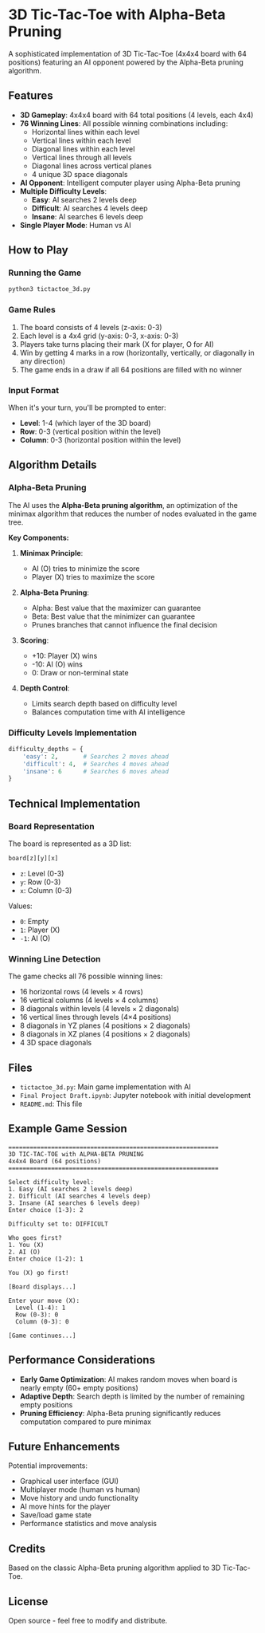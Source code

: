 # 3D Tic-Tac-Toe with Alpha-Beta Pruning

A sophisticated implementation of 3D Tic-Tac-Toe (4x4x4 board with 64 positions) featuring an AI opponent powered by the Alpha-Beta pruning algorithm.

## Features

- **3D Gameplay**: 4x4x4 board with 64 total positions (4 levels, each 4x4)
- **76 Winning Lines**: All possible winning combinations including:
  - Horizontal lines within each level
  - Vertical lines within each level
  - Diagonal lines within each level
  - Vertical lines through all levels
  - Diagonal lines across vertical planes
  - 4 unique 3D space diagonals
- **AI Opponent**: Intelligent computer player using Alpha-Beta pruning
- **Multiple Difficulty Levels**:
  - **Easy**: AI searches 2 levels deep
  - **Difficult**: AI searches 4 levels deep
  - **Insane**: AI searches 6 levels deep
- **Single Player Mode**: Human vs AI

## How to Play

### Running the Game

```bash
python3 tictactoe_3d.py
```

### Game Rules

1. The board consists of 4 levels (z-axis: 0-3)
2. Each level is a 4x4 grid (y-axis: 0-3, x-axis: 0-3)
3. Players take turns placing their mark (X for player, O for AI)
4. Win by getting 4 marks in a row (horizontally, vertically, or diagonally in any direction)
5. The game ends in a draw if all 64 positions are filled with no winner

### Input Format

When it's your turn, you'll be prompted to enter:
- **Level**: 1-4 (which layer of the 3D board)
- **Row**: 0-3 (vertical position within the level)
- **Column**: 0-3 (horizontal position within the level)

## Algorithm Details

### Alpha-Beta Pruning

The AI uses the **Alpha-Beta pruning algorithm**, an optimization of the minimax algorithm that reduces the number of nodes evaluated in the game tree.

**Key Components:**

1. **Minimax Principle**:
   - AI (O) tries to minimize the score
   - Player (X) tries to maximize the score

2. **Alpha-Beta Pruning**:
   - Alpha: Best value that the maximizer can guarantee
   - Beta: Best value that the minimizer can guarantee
   - Prunes branches that cannot influence the final decision

3. **Scoring**:
   - +10: Player (X) wins
   - -10: AI (O) wins
   - 0: Draw or non-terminal state

4. **Depth Control**:
   - Limits search depth based on difficulty level
   - Balances computation time with AI intelligence

### Difficulty Levels Implementation

```python
difficulty_depths = {
    'easy': 2,       # Searches 2 moves ahead
    'difficult': 4,  # Searches 4 moves ahead
    'insane': 6      # Searches 6 moves ahead
}
```

## Technical Implementation

### Board Representation

The board is represented as a 3D list:
```python
board[z][y][x]
```
- `z`: Level (0-3)
- `y`: Row (0-3)
- `x`: Column (0-3)

Values:
- `0`: Empty
- `1`: Player (X)
- `-1`: AI (O)

### Winning Line Detection

The game checks all 76 possible winning lines:
- 16 horizontal rows (4 levels × 4 rows)
- 16 vertical columns (4 levels × 4 columns)
- 8 diagonals within levels (4 levels × 2 diagonals)
- 16 vertical lines through levels (4×4 positions)
- 8 diagonals in YZ planes (4 positions × 2 diagonals)
- 8 diagonals in XZ planes (4 positions × 2 diagonals)
- 4 3D space diagonals

## Files

- `tictactoe_3d.py`: Main game implementation with AI
- `Final Project Draft.ipynb`: Jupyter notebook with initial development
- `README.md`: This file

## Example Game Session

```
===========================================================
3D TIC-TAC-TOE with ALPHA-BETA PRUNING
4x4x4 Board (64 positions)
===========================================================

Select difficulty level:
1. Easy (AI searches 2 levels deep)
2. Difficult (AI searches 4 levels deep)
3. Insane (AI searches 6 levels deep)
Enter choice (1-3): 2

Difficulty set to: DIFFICULT

Who goes first?
1. You (X)
2. AI (O)
Enter choice (1-2): 1

You (X) go first!

[Board displays...]

Enter your move (X):
  Level (1-4): 1
  Row (0-3): 0
  Column (0-3): 0

[Game continues...]
```

## Performance Considerations

- **Early Game Optimization**: AI makes random moves when board is nearly empty (60+ empty positions)
- **Adaptive Depth**: Search depth is limited by the number of remaining empty positions
- **Pruning Efficiency**: Alpha-Beta pruning significantly reduces computation compared to pure minimax

## Future Enhancements

Potential improvements:
- Graphical user interface (GUI)
- Multiplayer mode (human vs human)
- Move history and undo functionality
- AI move hints for the player
- Save/load game state
- Performance statistics and move analysis

## Credits

Based on the classic Alpha-Beta pruning algorithm applied to 3D Tic-Tac-Toe.

## License

Open source - feel free to modify and distribute.
